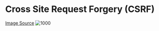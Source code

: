 # Cross Site Request Forgery (CSRF)

[Image Source](https://github.com/swisskyrepo/PayloadsAllTheThings/tree/master/CSRF%20Injection)
![1000](csrf-methodology-payloadallthethings.png)